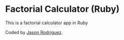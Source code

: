 Factorial Calculator (Ruby)
===============

This is a factorial calculator app in Ruby

Coded by [Jason Rodriguez](http://jasonrodriguez.net/index.html).
